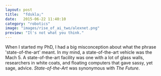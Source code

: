 ```yaml
---
layout: post
title:  "fdskla;"
date:   2015-06-22 11:40:10
category: "robotics"
image: "images/rise_of_ai_two/alexnet.png"
preview: "It's not what you think."
---
```


When I started my PhD, I had a big misconception about what the phrase 'state-of-the-art' meant. In my mind, a state-of-the-art vehicle was the Mach 5. A state-of-the-art facility was one with a lot of glass walls, researchers in white coats, and floating computers that gave sassy, yet sage, advice. _State-of-the-Art_ was synonymous with _The Future_.
